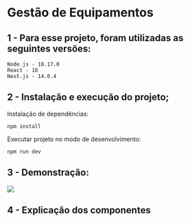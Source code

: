 # Gestão de Equipamentos

## 1 - Para esse projeto, foram utilizadas as seguintes versões:

	Node.js - 18.17.0
	React - 18
	Next.js - 14.0.4


## 2 - Instalação e execução do projeto;

Instalação de dependências:

    npm install
	
Executar projeto no modo de desenvolvimento:
	
    npm run dev
	
## 3 - Demonstração:

<img src="img/listagem.png">

## 4 - Explicação dos componentes